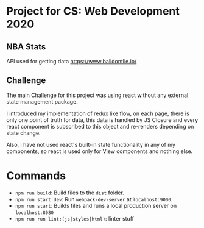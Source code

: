 # Project for CS: Web Development 2020

## NBA Stats

API used for getting data https://www.balldontlie.io/

## Challenge

The main Challenge for this project was using react without any external state management package.

I introduced my implementation of redux like flow, on each page, there is only one point of truth for data, this data is handled by JS Closure and every react component is subscribed to this object and re-renders depending on state change.

Also, i have not used react's built-in state functionality in any of my components, so react is used only for View components and nothing else.

# Commands

- `npm run build`: Build files to the `dist` folder.
- `npm run start:dev`: Run `webpack-dev-server` at `localhost:9000`.
- `npm run start`: Builds files and runs a local production server on `localhost:8080`
- `npm run run lint:(js|styles|html)`: linter stuff
